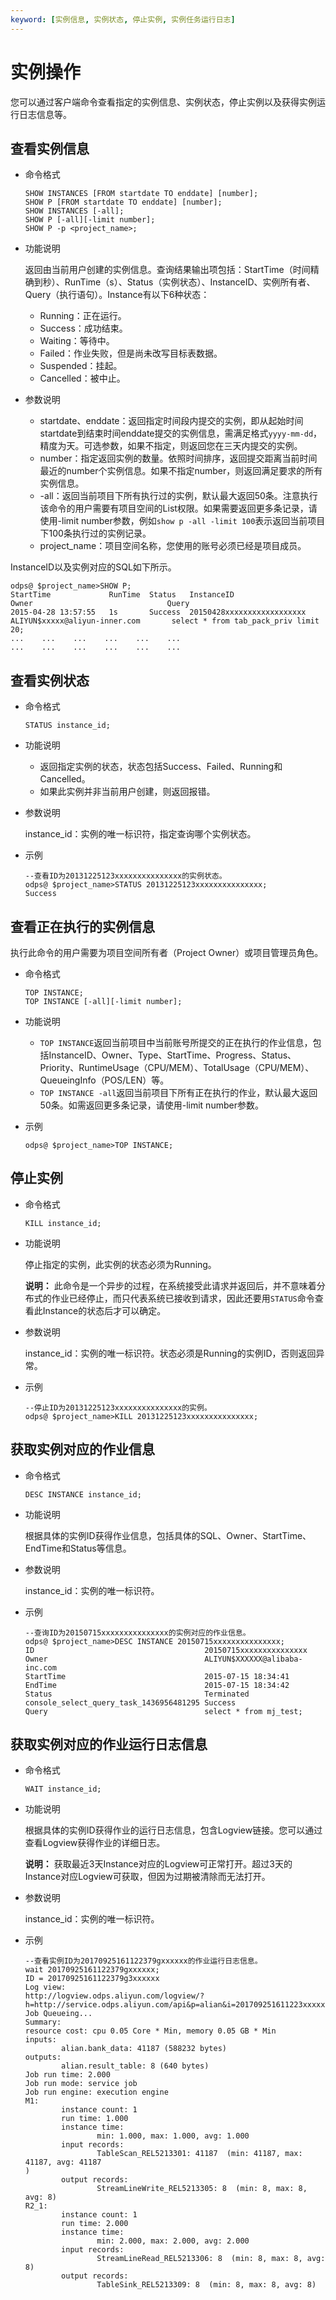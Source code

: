 ```yaml
---
keyword: [实例信息, 实例状态, 停止实例, 实例任务运行日志]
---
```


# 实例操作

您可以通过客户端命令查看指定的实例信息、实例状态，停止实例以及获得实例运行日志信息等。

## 查看实例信息

-   命令格式

    ```
    SHOW INSTANCES [FROM startdate TO enddate] [number];
    SHOW P [FROM startdate TO enddate] [number];
    SHOW INSTANCES [-all];
    SHOW P [-all][-limit number];
    SHOW P -p <project_name>;
    ```

-   功能说明

    返回由当前用户创建的实例信息。查询结果输出项包括：StartTime（时间精确到秒）、RunTime（s）、Status（实例状态）、InstanceID、实例所有者、Query（执行语句）。Instance有以下6种状态：

    -   Running：正在运行。
    -   Success：成功结束。
    -   Waiting：等待中。
    -   Failed：作业失败，但是尚未改写目标表数据。
    -   Suspended：挂起。
    -   Cancelled：被中止。
-   参数说明
    -   startdate、enddate：返回指定时间段内提交的实例，即从起始时间startdate到结束时间enddate提交的实例信息，需满足格式`yyyy-mm-dd`，精度为天。可选参数，如果不指定，则返回您在三天内提交的实例。
    -   number：指定返回实例的数量。依照时间排序，返回提交距离当前时间最近的number个实例信息。如果不指定number，则返回满足要求的所有实例信息。
    -   -all：返回当前项目下所有执行过的实例，默认最大返回50条。注意执行该命令的用户需要有项目空间的List权限。如果需要返回更多条记录，请使用-limit number参数，例如`show p -all -limit 100`表示返回当前项目下100条执行过的实例记录。
    -   project\_name：项目空间名称，您使用的账号必须已经是项目成员。

InstanceID以及实例对应的SQL如下所示。

```
odps@ $project_name>SHOW P;
StartTime             RunTime  Status   InstanceID                    Owner                              Query
2015-04-28 13:57:55   1s       Success  20150428xxxxxxxxxxxxxxxxxx   ALIYUN$xxxxx@aliyun-inner.com       select * from tab_pack_priv limit 20;
...    ...    ...    ...    ...    ...
...    ...    ...    ...    ...    ...
```

## 查看实例状态

-   命令格式

    ```
    STATUS instance_id;
    ```

-   功能说明
    -   返回指定实例的状态，状态包括Success、Failed、Running和Cancelled。
    -   如果此实例并非当前用户创建，则返回报错。
-   参数说明

    instance\_id：实例的唯一标识符，指定查询哪个实例状态。

-   示例

    ```
    --查看ID为20131225123xxxxxxxxxxxxxxx的实例状态。
    odps@ $project_name>STATUS 20131225123xxxxxxxxxxxxxxx;
    Success
    ```


## 查看正在执行的实例信息

执行此命令的用户需要为项目空间所有者（Project Owner）或项目管理员角色。

-   命令格式

    ```
    TOP INSTANCE;
    TOP INSTANCE [-all][-limit number];
    ```

-   功能说明
    -   `TOP INSTANCE`返回当前项目中当前账号所提交的正在执行的作业信息，包括InstanceID、Owner、Type、StartTime、Progress、Status、Priority、RuntimeUsage（CPU/MEM）、TotalUsage（CPU/MEM）、QueueingInfo（POS/LEN）等。
    -   `TOP INSTANCE -all`返回当前项目下所有正在执行的作业，默认最大返回50条。如需返回更多条记录，请使用-limit number参数。
-   示例

    ```
    odps@ $project_name>TOP INSTANCE;
    ```


## 停止实例

-   命令格式

    ```
    KILL instance_id;
    ```

-   功能说明

    停止指定的实例，此实例的状态必须为Running。

    **说明：** 此命令是一个异步的过程，在系统接受此请求并返回后，并不意味着分布式的作业已经停止，而只代表系统已接收到请求，因此还要用`STATUS`命令查看此Instance的状态后才可以确定。

-   参数说明

    instance\_id：实例的唯一标识符。状态必须是Running的实例ID，否则返回异常。

-   示例

    ```
    --停止ID为20131225123xxxxxxxxxxxxxxx的实例。
    odps@ $project_name>KILL 20131225123xxxxxxxxxxxxxxx;
    ```


## 获取实例对应的作业信息

-   命令格式

    ```
    DESC INSTANCE instance_id;
    ```

-   功能说明

    根据具体的实例ID获得作业信息，包括具体的SQL、Owner、StartTime、EndTime和Status等信息。

-   参数说明

    instance\_id：实例的唯一标识符。

-   示例

    ```
    --查询ID为20150715xxxxxxxxxxxxxxx的实例对应的作业信息。
    odps@ $project_name>DESC INSTANCE 20150715xxxxxxxxxxxxxxx;
    ID                                      20150715xxxxxxxxxxxxxxx
    Owner                                   ALIYUN$XXXXXX@alibaba-inc.com
    StartTime                               2015-07-15 18:34:41
    EndTime                                 2015-07-15 18:34:42
    Status                                  Terminated
    console_select_query_task_1436956481295 Success
    Query                                   select * from mj_test;
    ```


## 获取实例对应的作业运行日志信息

-   命令格式

    ```
    WAIT instance_id;
    ```

-   功能说明

    根据具体的实例ID获得作业的运行日志信息，包含Logview链接。您可以通过查看Logview获得作业的详细日志。

    **说明：** 获取最近3天Instance对应的Logview可正常打开。超过3天的Instance对应Logview可获取，但因为过期被清除而无法打开。

-   参数说明

    instance\_id：实例的唯一标识符。

-   示例

    ```
    --查看实例ID为20170925161122379gxxxxxx的作业运行日志信息。
    wait 20170925161122379gxxxxxx;
    ID = 20170925161122379g3xxxxxx
    Log view:
    http://logview.odps.aliyun.com/logview/?h=http://service.odps.aliyun.com/api&p=alian&i=201709251611223xxxxxxdqp&token=XXXXXXvbiI6IjEifQ==
    Job Queueing...
    Summary:
    resource cost: cpu 0.05 Core * Min, memory 0.05 GB * Min
    inputs:
            alian.bank_data: 41187 (588232 bytes)
    outputs:
            alian.result_table: 8 (640 bytes)
    Job run time: 2.000
    Job run mode: service job
    Job run engine: execution engine
    M1:
            instance count: 1
            run time: 1.000
            instance time:
                    min: 1.000, max: 1.000, avg: 1.000
            input records:
                    TableScan_REL5213301: 41187  (min: 41187, max: 41187, avg: 41187
    )
            output records:
                    StreamLineWrite_REL5213305: 8  (min: 8, max: 8, avg: 8)
    R2_1:
            instance count: 1
            run time: 2.000
            instance time:
                    min: 2.000, max: 2.000, avg: 2.000
            input records:
                    StreamLineRead_REL5213306: 8  (min: 8, max: 8, avg: 8)
            output records:
                    TableSink_REL5213309: 8  (min: 8, max: 8, avg: 8)
    ```


